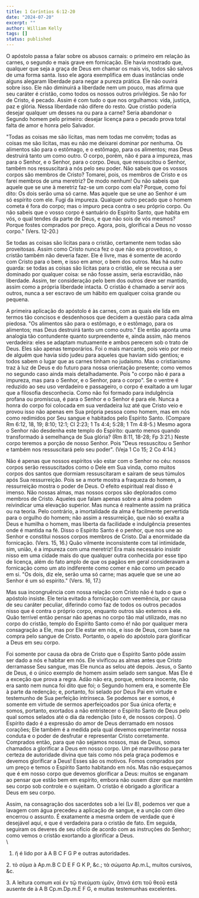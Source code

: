 ```yaml
---
title: 1 Coríntios 6:12-20
date: "2024-07-20"
excerpt: ""
author: William Kelly
tags: []
status: published
---
```


O apóstolo passa a falar sobre os abusos carnais: o primeiro em relação
às carnes, o segundo e mais grave em fornicação. Ele havia mostrado que,
qualquer que seja a graça de Deus em chamar os mais vis, todos são
salvos de uma forma santa. Isso ele agora exemplifica em duas instâncias
onde alguns alegaram liberdade para negar a pureza prática. Ele não
ouvirá sobre isso. Ele não diminuirá a liberdade nem um pouco, mas
afirma que seu caráter é cristão, como todos os nossos outros
privilégios. Se não for de Cristo, é pecado. Assim é com tudo o que nos
orgulhamos: vida, justiça, paz e glória. Nessa liberdade não difere do
resto. Que cristão poderia desejar qualquer um desses na ou para a
carne? Seria abandonar o Segundo homem pelo primeiro: desejar licença
para o pecado prova total falta de amor e honra pelo Salvador.

"Todas as coisas me são lícitas, mas nem todas me convêm; todas as
coisas me são lícitas, mas eu não me deixarei dominar por nenhuma. Os
alimentos são para o estômago, e o estômago, para os alimentos; mas Deus
destruirá tanto um como outro. O corpo, porém, não é para a impureza,
mas para o Senhor, e o Senhor, para o corpo. Deus, que ressuscitou o
Senhor, também nos ressuscitará a nós pelo seu poder. Não sabeis que os
vossos corpos são membros de Cristo? Tomarei, pois, os membros de Cristo
e os farei membros de uma meretriz? De modo nenhum! Ou não sabeis que
aquele que se une à meretriz faz-se um corpo com ela? Porque, como foi
dito: Os dois serão uma só carne. Mas aquele que se une ao Senhor é um
só espírito com ele. Fugi da impureza. Qualquer outro pecado que o homem
cometa é fora do corpo; mas o impuro peca contra o seu próprio corpo. Ou
não sabeis que o vosso corpo é santuário do Espírito Santo, que habita
em vós, o qual tendes da parte de Deus, e que não sois de vós mesmos?
Porque fostes comprados por preço. Agora, pois, glorificai a Deus no
vosso corpo." (Vers. 12-20.)

Se todas as coisas são lícitas para o cristão, certamente nem todas são
proveitosas. Assim como Cristo nunca fez o que não era proveitoso, o
cristão também não deveria fazer. Ele é livre, mas é somente de acordo
com Cristo para o bem, e isso em amor, o bem dos outros. Mas há outro
guarda: se todas as coisas são lícitas para o cristão, ele se recusa a
ser dominado por qualquer coisa: se não fosse assim, seria escravidão,
não liberdade. Assim, ter consideração pelo bem dos outros deve ser
mantido, assim como a própria liberdade intacta. O cristão é chamado a
servir aos outros, nunca a ser escravo de um hábito em qualquer coisa
grande ou pequena.

A primeira aplicação do apóstolo é às carnes, com as quais ele lida em
termos tão concisos e desdenhosos que decidem a questão para cada alma
piedosa. "Os alimentos são para o estômago, e o estômago, para os
alimentos; mas Deus destruirá tanto um como outro." Ele então aponta uma
analogia tão contundente quanto surpreendente e, ainda assim, não menos
verdadeira: eles se adaptam mutuamente e ambos perecem sob o trato de
Deus. Eles são apenas temporários. Foi o mais marcante, pois veio por
meio de alguém que havia sido judeu para aqueles que haviam sido
gentios; e todos sabem o lugar que as carnes tinham no judaísmo. Mas o
cristianismo traz à luz de Deus e do futuro para nossa orientação
presente; como vemos no segundo caso ainda mais detalhadamente. Pois "o
corpo não é para a impureza, mas para o Senhor, e o Senhor, para o
corpo". Se o ventre é reduzido ao seu uso verdadeiro e passageiro, o
corpo é exaltado a um lugar que a filosofia desconhecia. Como não foi
formado para indulgência profana ou promíscua, é para o Senhor e o
Senhor é para ele. Nunca a honra do corpo foi colocada em sua verdadeira
luz até que Cristo veio e provou isso não apenas em Sua própria pessoa
como homem, mas em nós como redimidos por Seu sangue e habitados pelo
Espírito Santo. (Compare Rm 6:12, 18, 19; 8:10; 12:1; Cl 2:23; 1 Ts 4:4;
5:28; 1 Tm 4:8-5.) Mesmo agora o Senhor não desdenha este templo do
Espírito: quanto menos quando transformado à semelhança de Sua glória?
(Rm 8:11, 18-28; Fp 3:21.) Neste corpo teremos a porção de nosso Senhor.
Pois "Deus ressuscitou o Senhor e também nos ressuscitará pelo seu
poder". (Veja 1 Co 15; 2 Co 4:14.)

Não é apenas que nossos espíritos vão estar com o Senhor no céu: nossos
corpos serão ressuscitados como o Dele em Sua vinda, como muitos corpos
dos santos que dormiam ressuscitaram e saíram de seus túmulos após Sua
ressurreição. Pois se a morte mostra a fraqueza do homem, a ressurreição
mostra o poder de Deus. O efeito espiritual real disso é imenso. Não
nossas almas, mas nossos corpos são deplorados como membros de Cristo.
Aqueles que falam apenas sobre a alma podem reivindicar uma elevação
superior. Mas nunca é realmente assim na prática ou na teoria. Pelo
contrário, a imortalidade da alma é facilmente pervertida para o orgulho
do homem; não assim a ressurreição, que não só exalta a Deus e humilha o
homem, mas liberta da facilidade e indulgência presentes onde é mantida
na fé. Disso o Espírito Santo é o penhor, que nos une ao Senhor e
constitui nossos corpos membros de Cristo. Daí a enormidade da
fornicação. (Vers. 15, 16.) Quão vilmente inconsistente com tal
intimidade, sim, união, é a impureza com uma meretriz! Era mais
necessário insistir nisso em uma cidade mais do que qualquer outra
conhecida por esse tipo de licença, além do fato amplo de que os pagãos
em geral consideravam a fornicação como um ato indiferente como comer e
não como um pecado em si. "Os dois, diz ele, serão uma só carne; mas
aquele que se une ao Senhor é um só espírito." (Vers. 16, 17.)

Mas sua incongruência com nossa relação com Cristo não é tudo o que o
apóstolo insiste. Ele teria evitado a fornicação com veemência, por
causa de seu caráter peculiar, diferindo como faz de todos os outros
pecados nisso que é contra o próprio corpo, enquanto outros são externos
a ele. Quão terrível então pensar não apenas no corpo tão mal utilizado,
mas no corpo do cristão, templo do Espírito Santo como é! não por
qualquer mera consagração a Ele, mas por Ele estar em nós, e isso de
Deus, com base na compra pelo sangue de Cristo. Portanto, o apelo do
apóstolo para glorificar a Deus em seu corpo.

Foi somente por causa da obra de Cristo que o Espírito Santo pôde assim
ser dado a nós e habitar em nós. Ele vivificou as almas antes que Cristo
derramasse Seu sangue, mas Ele nunca as selou até depois. Jesus, o Santo
de Deus, é o único exemplo de homem assim selado sem sangue. Mas Ele é a
exceção que prova a regra. Adão não era, porque, embora inocente, não
era santo nem nunca foi dito que foi; o Segundo homem era, e somente Ele
à parte da redenção; e, portanto, foi selado por Deus Pai em virtude e
testemunho de Sua perfeição intrínseca. Se podemos ser e somos, é
somente em virtude de sermos aperfeiçoados por Sua única oferta; e
somos, portanto, exortados a não entristecer o Espírito Santo de Deus
pelo qual somos selados até o dia da redenção (isto é, de nossos
corpos). O Espírito dado é a expressão do amor de Deus derramado em
nossos corações; Ele também é a medida pela qual devemos experimentar
nossa conduta e o poder de desfrutar e representar Cristo corretamente.
Comprados então, para que não sejamos nossos, mas de Deus, somos
chamados a glorificar a Deus em nosso corpo. Um pé maravilhoso para ter
certeza de autoridade divina que tais como nós pela graça podemos e
devemos glorificar a Deus! Esses são os motivos. Fomos comprados por um
preço e temos o Espírito Santo habitando em nós. Mas não esqueçamos que
é em nosso corpo que devemos glorificar a Deus: muitos se enganam ao
pensar que estão bem em espírito, embora não ousem dizer que mantêm seu
corpo sob controle e o sujeitam. O cristão é obrigado a glorificar a
Deus em seu corpo.

Assim, na consagração dos sacerdotes sob a lei (Lv 8), podemos ver que a
lavagem com água precedeu a aplicação de sangue, e a unção com óleo
encerrou o assunto. É exatamente a mesma ordem de verdade que é
desejável aqui, e que é verdadeira para o cristão de fato. Em seguida,
seguiram os deveres de seu ofício de acordo com as instruções do Senhor;
como vemos o cristão exortando a glorificar a Deus.\
\

1. ἤ é lido por à A B C F G P e outras autoridades.

2\. τὸ σῦμα à Αp.m.B C D E F G K P, &c.; τὰ σώματα Ap.m.L, muitos
cursivos, &c.

3\. A leitura comum καὶ ἐν τῷ πνεὑματι ὑμῦν, ἃτινά ἐστι τοῦ θεοῦ está
ausente de à A B Cp.m.Dp.m.E F G, e muitas testemunhas excelentes.
